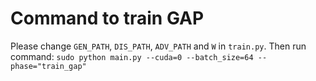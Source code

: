 # Command to train GAP
Please change `GEN_PATH`, `DIS_PATH`, `ADV_PATH` and `W` in `train.py`. Then run command:
`sudo python main.py --cuda=0 --batch_size=64 --phase="train_gap"`
